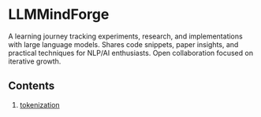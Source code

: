 # LLMMindForge
A learning journey tracking experiments, research, and implementations with large language models. Shares code snippets, paper insights, and practical techniques for NLP/AI enthusiasts. Open collaboration focused on iterative growth.


## Contents

1. [tokenization](./tokenization/)